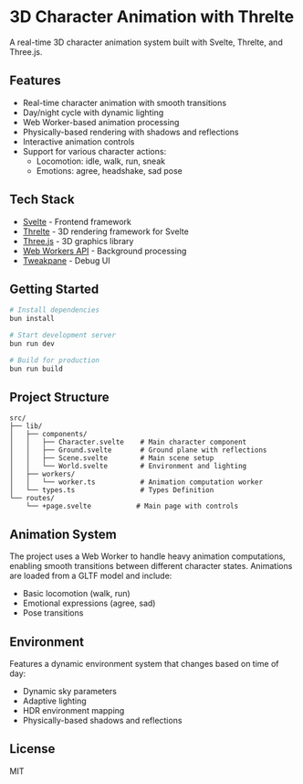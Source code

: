 # 3D Character Animation with Threlte

A real-time 3D character animation system built with Svelte, Threlte, and Three.js.

## Features

- Real-time character animation with smooth transitions
- Day/night cycle with dynamic lighting
- Web Worker-based animation processing
- Physically-based rendering with shadows and reflections
- Interactive animation controls
- Support for various character actions:
  - Locomotion: idle, walk, run, sneak
  - Emotions: agree, headshake, sad pose

## Tech Stack

- [Svelte](https://svelte.dev) - Frontend framework
- [Threlte](https://threlte.xyz) - 3D rendering framework for Svelte
- [Three.js](https://threejs.org) - 3D graphics library
- [Web Workers API](https://developer.mozilla.org/en-US/docs/Web/API/Web_Workers_API) - Background processing
- [Tweakpane](https://cocopon.github.io/tweakpane/) - Debug UI

## Getting Started

```bash
# Install dependencies
bun install

# Start development server
bun run dev

# Build for production
bun run build
```

## Project Structure

```
src/
├── lib/
│   ├── components/
│   │   ├── Character.svelte    # Main character component
│   │   ├── Ground.svelte       # Ground plane with reflections
│   │   ├── Scene.svelte        # Main scene setup
│   │   └── World.svelte        # Environment and lighting
│   ├── workers/
│   │   └── worker.ts           # Animation computation worker
│   └── types.ts                # Types Definition
└── routes/
    └── +page.svelte           # Main page with controls
```

## Animation System

The project uses a Web Worker to handle heavy animation computations, enabling smooth transitions between different character states. Animations are loaded from a GLTF model and include:

- Basic locomotion (walk, run)
- Emotional expressions (agree, sad)
- Pose transitions

## Environment

Features a dynamic environment system that changes based on time of day:
- Dynamic sky parameters
- Adaptive lighting
- HDR environment mapping
- Physically-based shadows and reflections

## License

MIT
